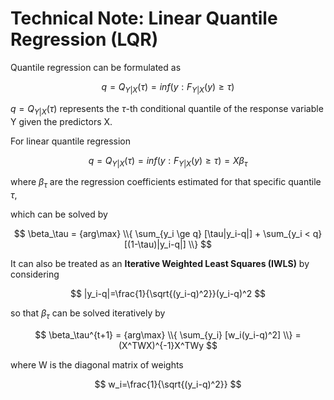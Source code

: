# Technical Note: Linear Quantile Regression (LQR)

Quantile regression can be formulated as

$$ q=Q_{Y|X}(\tau)=inf(y:F_{Y|X}(y)\ge\tau) $$

$q=Q_{Y|X}(\tau)$ represents the $\tau$-th conditional quantile of the response variable Y given the predictors X.


For linear quantile regression

$$ q=Q_{Y|X}(\tau)=inf(y:F_{Y|X}(y)\ge\tau)=X\beta_\tau $$

where $\beta_\tau$ are the regression coefficients estimated for that specific quantile $\tau$,

which can be solved by

$$ \beta_\tau = {arg\max} \\{ \sum_{y_i \ge q} [\tau|y_i-q|] + \sum_{y_i < q} [(1-\tau)|y_i-q|] \\} $$


It can also be treated as an **Iterative Weighted Least Squares (IWLS)** by considering 

$$ |y_i-q|=\frac{1}{\sqrt{(y_i-q)^2}}(y_i-q)^2 $$

so that $\beta_\tau$ can be solved iteratively by

$$ \beta_\tau^{t+1} = {arg\max} \\{ \sum_{y_i} [w_i(y_i-q)^2] \\} = (X^TWX)^{-1}X^TWy $$

where W is the diagonal matrix of weights

$$ w_i=\frac{1}{\sqrt{(y_i-q)^2}} $$
